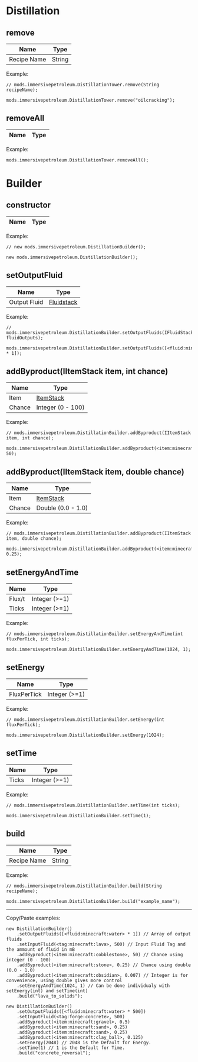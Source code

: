 # Distillation

## remove

| Name        | Type        |
|-------------|-------------|
| Recipe Name | String      |

Example:
```ZenScript
// mods.immersivepetroleum.DistillationTower.remove(String recipeName);

mods.immersivepetroleum.DistillationTower.remove("oilcracking");
```

## removeAll

| Name        | Type        |
|-------------|-------------|

Example:
```ZenScript
mods.immersivepetroleum.DistillationTower.removeAll();
```

# Builder

## constructor

| Name        | Type        |
|-------------|-------------

Example:
```zenscript
// new mods.immersivepetroleum.DistillationBuilder();

new mods.immersivepetroleum.DistillationBuilder();
```

## setOutputFluid

| Name       | Type        |
|------------|-------------|
| Output Fluid | [Fluidstack](/Vanilla/Liquids/IFluidStack/)|

Example:
```zenscript
// mods.immersivepetroleum.DistillationBuilder.setOutputFluids(IFluidStack[] fluidOutputs);

mods.immersivepetroleum.DistillationBuilder.setOutputFluids([<fluid:minecraft:water> * 1]);
```

## addByproduct(IItemStack item, int chance)

| Name       | Type                 |
|------------|----------------------|
| Item       | [ItemStack](/Vanilla/Items/IItemStack/)|
| Chance     | Integer (0 - 100)    |

Example:
```zenscript
// mods.immersivepetroleum.DistillationBuilder.addByproduct(IItemStack item, int chance);

mods.immersivepetroleum.DistillationBuilder.addByproduct(<item:minecraft:cobblestone>, 50);
```

## addByproduct(IItemStack item, double chance)

| Name       | Type               |
|------------|--------------------|
| Item       | [ItemStack](/Vanilla/Items/IItemStack/) |
| Chance     | Double (0.0 - 1.0) |

Example:
```zenscript
// mods.immersivepetroleum.DistillationBuilder.addByproduct(IItemStack item, double chance);

mods.immersivepetroleum.DistillationBuilder.addByproduct(<item:minecraft:stone>, 0.25);
```

## setEnergyAndTime

| Name   | Type          |
|--------|---------------|
| Flux/t | Integer (>=1) |
| Ticks  | Integer (>=1) |

Example:
```zenscript
// mods.immersivepetroleum.DistillationBuilder.setEnergyAndTime(int fluxPerTick, int ticks);

mods.immersivepetroleum.DistillationBuilder.setEnergyAndTime(1024, 1);
```

## setEnergy

| Name        | Type               |
|-------------|--------------------|
| FluxPerTick | Integer (>=1)      |

Example:
```zenscript
// mods.immersivepetroleum.DistillationBuilder.setEnergy(int fluxPerTick);

mods.immersivepetroleum.DistillationBuilder.setEnergy(1024);
```

## setTime

| Name        | Type               |
|-------------|--------------------|
| Ticks       | Integer (>=1)      |

Example:
```zenscript
// mods.immersivepetroleum.DistillationBuilder.setTime(int ticks);

mods.immersivepetroleum.DistillationBuilder.setTime(1);
```

## build

| Name        | Type               |
|-------------|--------------------|
| Recipe Name | String             |

Example:
```zenscript
// mods.immersivepetroleum.DistillationBuilder.build(String recipeName);

mods.immersivepetroleum.DistillationBuilder.build("example_name");
```

---

Copy/Paste examples:
```zenscript
new DistillationBuilder()
	.setOutputFluids([<fluid:minecraft:water> * 1]) // Array of output fluids
	.setInputFluid(<tag:minecraft:lava>, 500) // Input Fluid Tag and the ammount of fluid in mB
	.addByproduct(<item:minecraft:cobblestone>, 50) // Chance using integer (0 - 100)
	.addByproduct(<item:minecraft:stone>, 0.25) // Chance using double (0.0 - 1.0)
	.addByproduct(<item:minecraft:obsidian>, 0.007) // Integer is for convenience, using double gives more control
	.setEnergyAndTime(1024, 1) // Can be done individualy with setEnergy(int) and setTime(int)
	.build("lava_to_solids");

new DistillationBuilder()
	.setOutputFluids([<fluid:minecraft:water> * 500])
	.setInputFluid(<tag:forge:concrete>, 500)
	.addByproduct(<item:minecraft:gravel>, 0.5)
	.addByproduct(<item:minecraft:sand>, 0.25)
	.addByproduct(<item:minecraft:sand>, 0.25)
	.addByproduct(<item:minecraft:clay_ball>, 0.125)
	.setEnergy(2048) // 2048 is the Default for Energy.
	.setTime(1) // 1 is the Default for Time.
	.build("concrete_reversal");
```
